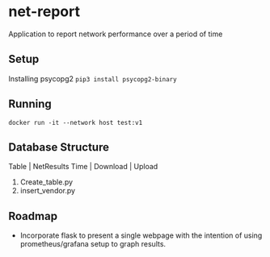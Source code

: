 # net-report
Application to report network performance over a period of time

## Setup
Installing psycopg2 `pip3 install psycopg2-binary`

## Running
`docker run -it --network host test:v1`

## Database Structure

Table | NetResults
Time | Download | Upload

1. Create_table.py
2. insert_vendor.py


## Roadmap
- Incorporate flask to present a single webpage with the intention of using prometheus/grafana setup to graph results.